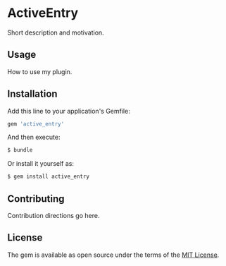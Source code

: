 # ActiveEntry
Short description and motivation.

## Usage
How to use my plugin.

## Installation
Add this line to your application's Gemfile:

```ruby
gem 'active_entry'
```

And then execute:
```bash
$ bundle
```

Or install it yourself as:
```bash
$ gem install active_entry
```

## Contributing
Contribution directions go here.

## License
The gem is available as open source under the terms of the [MIT License](https://opensource.org/licenses/MIT).
